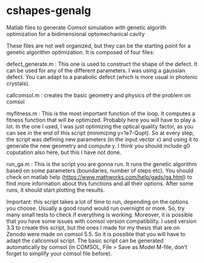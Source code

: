 # cshapes-genalg
Matlab files to generate Comsol simulation with genetic algorith optimization for a bidimensional optomechanical cavity

These files are not well organized, but they can be the starting point for a genetic algorithm optimization. It is composed of four files:

defect_generate.m : This one is used to construct the shape of the defect. It can be used for any of the different parameters. I was using a gaussian defect. You can adapt to a parabolic defect (which is more usual in photonic crystals). 

callcomsol.m : creates the basic geometry and physics of the problem on comsol

myfitness.m : This is the most important function of the loop. It computes a fitness function that will be optimized. Probably here you will have to play a lot. In the one I used, I was just optimizing the optical quality factor, as you can see in the end of this script (minimizing y=1e7-Qopt). So at every step, the script was defining new parameters (in the input vector x) and using it to generate the new geometry and compute y. I think you should include g0 coputation also here, but this I have not done.

run_ga.m :  This is the script you are gonna run. It runs the genetic algorithm based on some parameters (boundaries, number of steps etc). You should check on matlab help (https://www.mathworks.com/help/gads/ga.html) to find more information about this functions and all their options. After some runs, it should start plotting the results. 

Important: this script takes a lot of time to run, depending on the options you choose. Usually a good round would run overnight or more. So, try many small tests to check if everything is working. Moreover, it is possible that you have some issues with comsol version compatibility. I used version 3.3 to create this script, but the ones I made for my thesis that are on Zenodo were made on comsol 5.5. So it is possible that you will have to adapt the callcomsol script. The basic script can be generated automatically by comsol (in COMSOL, File > Save as Model M-file, don’t forget to simplify your comsol file before).  
